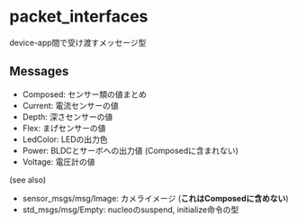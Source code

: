 # packet_interfaces

device-app間で受け渡すメッセージ型

## Messages

- Composed: センサー類の値まとめ
- Current: 電流センサーの値
- Depth: 深さセンサーの値
- Flex: まげセンサーの値
- LedColor: LEDの出力色
- Power: BLDCとサーボへの出力値 (Composedに含まれない)
- Voltage: 電圧計の値

(see also)

- sensor_msgs/msg/Image: カメライメージ (**これはComposedに含めない**)
- std_msgs/msg/Empty: nucleoのsuspend, initialize命令の型
